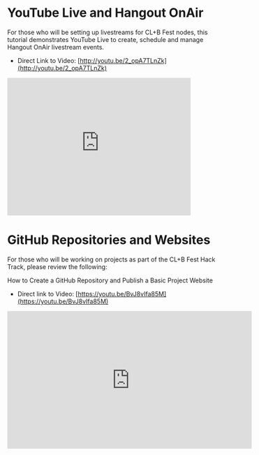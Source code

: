 # YouTube Live and Hangout OnAir

For those who will be setting up livestreams for CL+B Fest nodes, this tutorial demonstrates YouTube Live to create, schedule and manage Hangout OnAir livestream events.

* Direct Link to Video: [http://youtu.be/2_opA7TLnZk](http://youtu.be/2_opA7TLnZk)

<iframe width="420" height="315" src="http://www.youtube.com/embed/2_opA7TLnZk" frameborder="0" allowfullscreen></iframe>


# GitHub Repositories and Websites

For those who will be working on projects as part of the CL+B Fest Hack Track, please review the following:

How to Create a GitHub Repository and Publish a Basic Project Website

* Direct link to Video: [https://youtu.be/BvJ8vIfa85M](https://youtu.be/BvJ8vIfa85M)

<iframe width="560" height="315" src="https://www.youtube.com/embed/BvJ8vIfa85M" frameborder="0" allow="autoplay; encrypted-media" allowfullscreen></iframe>

